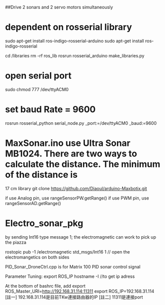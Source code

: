 ##Drive 2 sonars and 2 servo motors simultaneously

# dependent on rosserial library
sudo apt-get install ros-indigo-rosserial-arduino
sudo apt-get install ros-indigo-rosserial

 cd <sketchbook>/libraries
  rm -rf ros_lib
  rosrun rosserial_arduino make_libraries.py <output path>

# open serial port
sudo chmod 777 /dev/ttyACM0

# set baud Rate = 9600
rosrun rosserial_python serial_node.py _port:=/dev/ttyACM0 _baud:=9600

# MaxSonar.ino use Ultra Sonar MB1024. There are two ways to calculate the distance. The minimum of the distance is
17 cm
library    git clone https://github.com/Diaoul/arduino-Maxbotix.git

if use Analog pin, use  rangeSensorPW.getRange()
if use PWM pin, use rangeSensorAD.getRange()

# Electro_sonar_pkg
by sending Int16 type message 1; the electromagnetic can work to pick up the piazza

rostopic pub -1 /electromagnetic std_msgs/Int16 1 // open the electromangetics on both sides

PID_Sonar_DroneCtrl.cpp is for Matrix 100 PID sonar control signal

Parameter Tuning:
export ROS_IP
hostname -I //to get ip adress

At the bottom of bashrc file, add
export ROS_Master_URI=http://192.168.31.114:11311
export ROS_IP=192.168.31.114
[註一] 192.168.31.114是目前TKw連接路由器的IP
[註二] 11311是連接port
